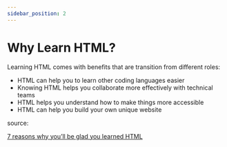 ```yaml
---
sidebar_position: 2
---
```


# Why Learn HTML?

Learning HTML comes with benefits that are transition from different roles:

- HTML can help you to learn other coding languages easier
- Knowing HTML helps you collaborate more effectively with technical teams
- HTML helps you understand how to make things more accessible
- HTML can help you build your own unique website

source:

[7 reasons why you’ll be glad you learned HTML](https://www.codecademy.com/resources/blog/reasons-to-learn-html/)
